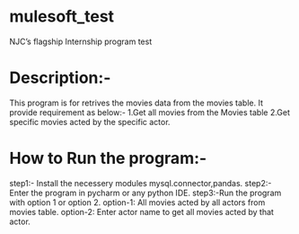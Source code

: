 # mulesoft_test
NJC’s flagship Internship program test

# Description:-

This program is for  retrives the movies data from the movies table.
It provide requirement as below:-
1.Get all movies from the Movies table
2.Get specific movies acted by the specific actor.

# How to Run the program:-

step1:- Install the necessery modules mysql.connector,pandas.
step2:- Enter the program in pycharm or any python IDE.
step3:-Run the program with option 1 or option 2.
option-1: All movies acted by all actors from movies table.
option-2: Enter actor name to get all movies acted by that actor.
